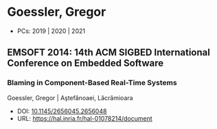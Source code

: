 # Goessler, Gregor

* PCs: 2019 | 2020 | 2021

## EMSOFT 2014: 14th ACM SIGBED International Conference on Embedded Software

### Blaming in Component-Based Real-Time Systems
Goessler, Gregor | Aştefănoaei, Lăcrămioara
* DOI: [10.1145/2656045.2656048](https://doi.org/10.1145/2656045.2656048)
* URL: <https://hal.inria.fr/hal-01078214/document>

